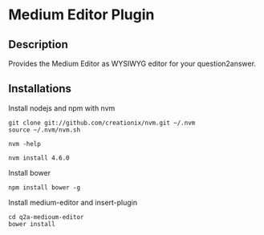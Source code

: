 # Medium Editor Plugin

## Description
Provides the Medium Editor as WYSIWYG editor for your question2answer.

## Installations
Install nodejs and npm with nvm
```
git clone git://github.com/creationix/nvm.git ~/.nvm
source ~/.nvm/nvm.sh

nvm -help

nvm install 4.6.0
```
Install bower
```
npm install bower -g
```
Install medium-editor and insert-plugin
```
cd q2a-medioum-editor
bower install
```

